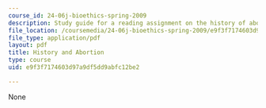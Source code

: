 ```yaml
---
course_id: 24-06j-bioethics-spring-2009
description: Study guide for a reading assignment on the history of abortion.
file_location: /coursemedia/24-06j-bioethics-spring-2009/e9f3f7174603d97a9df5dd9abfc12be2_MIT24_06Js09_study09.pdf
file_type: application/pdf
layout: pdf
title: History and Abortion
type: course
uid: e9f3f7174603d97a9df5dd9abfc12be2

---
```

None